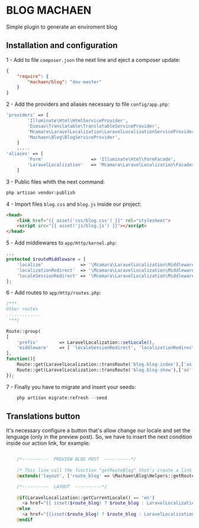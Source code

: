 BLOG MACHAEN
=======================
Simple plugin to generate an enviroment blog

Installation and configuration
-------

1 - Add to file `composer.json` the next line and eject a composer update:

```json
{
    "require": {
        "machaen/blog": "dev-master"
    }
}
```
2 - Add the providers and aliases necessary to file `config/app.php`:

```php
'providers' => [
		'Illuminate\Html\HtmlServiceProvider',
		'Dimsav\Translatable\TranslatableServiceProvider',
		'Mcamara\LaravelLocalization\LaravelLocalizationServiceProvider',
		'Machaen\Blog\BlogServiceProvider',
	]
	.....
'aliases' => [
    	'Form'                  => 'Illuminate\Html\FormFacade',
    	'LaravelLocalization'   => 'Mcamara\LaravelLocalization\Facades\LaravelLocalization',
	]
```
3 - Public files whith the next command:
```php
php artisan vendor:publish
```
4 - Import files `blog.css` and `blog.js` inside our project:
```html
<head>
    <link href="{{ asset('css/blog.css') }}" rel="stylesheet">  
    <script src="{{ asset('js/blog.js') }}"></script>  
</head>
```
5 - Add middlewares to `app/Http/kernel.php`:
```php
...
protected $routeMiddleware = [
	'localize'              => '\Mcamara\LaravelLocalization\Middleware\LaravelLocalizationRoutes',
	'localizationRedirect'  => '\Mcamara\LaravelLocalization\Middleware\LaravelLocalizationRedirectFilter',
	'localeSessionRedirect' => '\Mcamara\LaravelLocalization\Middleware\LocaleSessionRedirect'
];
```
6 - Add routes to `app/Http/routes.php`:

```php
/*** 
Other routes
.............
 ***/
 
Route::group(
[
	'prefix' 		=> LaravelLocalization::setLocale(),
	'middleware' 	=> [ 'localeSessionRedirect', 'localizationRedirect' ]
],
function(){
    Route::get(LaravelLocalization::transRoute('blog.blog-index'),['as' => 'blog.index', 'uses' => '\Machaen\Blog\BlogController@index']);
    Route::get(LaravelLocalization::transRoute('blog.blog-show'),['as' => 'blog.show', 'uses' => '\Machaen\Blog\BlogController@show']);
});
```
7 - Finally you have to migrate and insert your seeds:
```php
	php artisan migrate:refresh --seed
```

Translations button
-------
It's necessary configure a button that's allow change our locale and set the lenguage (only in the preview post). So, we have to insert the next condition inside our action link, for example:

```php

	/*----------  PREVIEW BLOG POST  ----------*/
	
	/* This line call the function "getRouteBlog" that's create a link with the parameters necessary for translate the current route. Here we past the route at layout our project */
	@extends('layout', ['route_blog' => \Machaen\Blog\Helpers::getRouteBlog($post->id)])

	/*----------  LAYOUT  ----------*/
	
	@if(LaravelLocalization::getCurrentLocale() == 'en')
      <a href="{{ isset($route_blog) ? $route_blog : LaravelLocalization::getLocalizedURL('es') }}">ESPAÑOL</a>
    @else
      <a href="{{isset($route_blog) ? $route_blog : LaravelLocalization::getLocalizedURL('en') }}">ENGLISH</a>
    @endif
	
```
